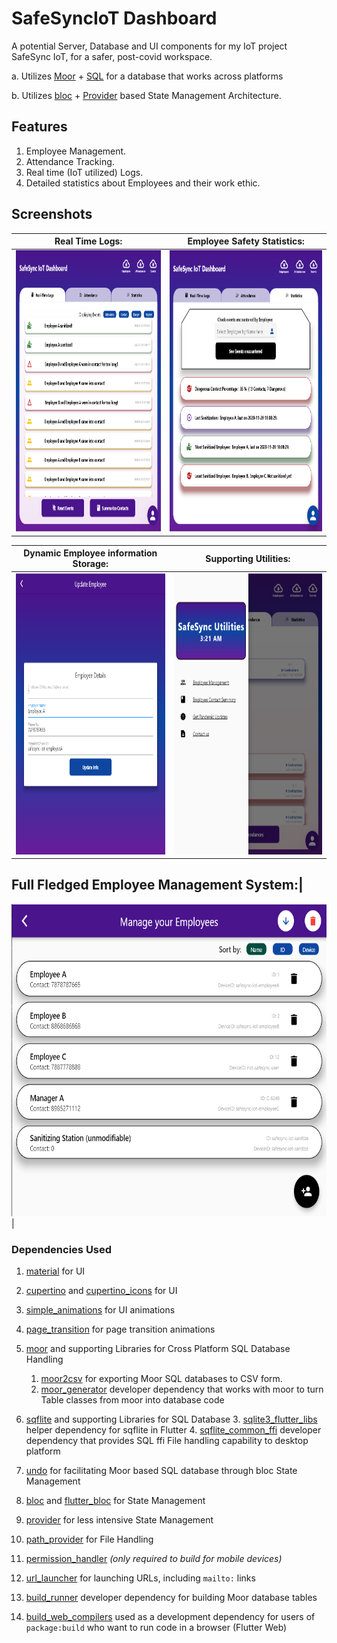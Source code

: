 # SafeSyncIoT Dashboard

A potential Server, Database and UI components for my IoT project SafeSync IoT, for a safer, post-covid workspace.

  a. Utilizes [Moor](https://pub.dev/packages/moor) + [SQL](https://pub.dev/packages/sqflite) for a database that works across platforms
  
  b. Utilizes [bloc](https://pub.dev/packages/bloc) + [Provider](https://pub.dev/packages/provider) based State Management Architecture.

## Features

1. Employee Management.
2. Attendance Tracking.
3. Real time (IoT utilized) Logs.
4. Detailed statistics about Employees and their work ethic.

## Screenshots

Real Time Logs: | Employee Safety Statistics:
----------------|----------------------------
[<img height="450" width="350" src="https://raw.githubusercontent.com/Dhi13man/SafeSyncIoT/main/Screenshots/logs.png" alt="Real Time Logs">](https://raw.githubusercontent.com/Dhi13man/SafeSyncIoT/main/Screenshots/logs.png) | [<img height="450" width="350" src="https://raw.githubusercontent.com/Dhi13man/SafeSyncIoT/main/Screenshots/stats.png" alt="Statistics">](https://raw.githubusercontent.com/Dhi13man/SafeSyncIoT/main/Screenshots/stats.png)


Dynamic Employee information Storage: | Supporting Utilities:
--------------------------------------|----------------------
[<img height="450" width="350" src="https://raw.githubusercontent.com/Dhi13man/SafeSyncIoT/main/Screenshots/employee_view.png" alt="Employee View">](https://raw.githubusercontent.com/Dhi13man/SafeSyncIoT/main/Screenshots/employee_view.png) | [<img height="450" width="350" src="https://raw.githubusercontent.com/Dhi13man/SafeSyncIoT/main/Screenshots/sidebarSanitizeScreen.png" alt="Employee View">](https://raw.githubusercontent.com/Dhi13man/SafeSyncIoT/main/Screenshots/sidebarSanitizeScreen.png)

Full Fledged Employee Management System:|
----------------------------------------
[<img height="500" width="720" src="https://raw.githubusercontent.com/Dhi13man/SafeSyncIoT/main/Screenshots/employee_management.png" alt="Employee Management">](https://raw.githubusercontent.com/Dhi13man/SafeSyncIoT/main/Screenshots/employee_management.png) |

### Dependencies Used

1. [material](https://material.io/develop/flutter) for UI

2. [cupertino](https://flutter.dev/docs/development/ui/widgets/cupertino) and [cupertino_icons](https://pub.dev/packages/cupertino_icons) for UI

3. [simple_animations](https://pub.dev/packages/simple_animations) for UI animations

4. [page_transition](https://pub.dev/packages/page_transition) for page transition animations

5. [moor](https://moor.simonbinder.eu/) and supporting Libraries for Cross Platform SQL Database Handling
    1. [moor2csv](https://pub.dev/packages/moor2csv) for exporting Moor SQL databases to CSV form.
    2. [moor_generator](https://pub.dev/packages/moor_generator) developer dependency that works with moor to turn Table classes from moor into database code

6. [sqflite](https://pub.dev/packages/sqflite) and supporting Libraries for SQL Database
    3. [sqlite3_flutter_libs](https://pub.dev/packages/sqlite3_flutter_libs) helper dependency for sqflite in Flutter
    4. [sqflite_common_ffi](https://pub.dev/packages/sqflite_common_ffi) developer dependency that provides SQL ffi File handling capability to desktop platform

7. [undo](https://pub.dev/packages/undo) for facilitating Moor based SQL database through bloc State Management

8. [bloc](https://pub.dev/packages/bloc) and [flutter_bloc](https://pub.dev/packages/flutter_bloc) for State Management

9. [provider](https://pub.dev/packages/provider) for less intensive State Management

10. [path_provider](https://pub.dev/packages/path_provider) for File Handling

11. [permission_handler](https://pub.dev/packages/permission_handler) *(only required to build for mobile devices)*

12. [url_launcher](https://pub.dev/packages/url_launcher) for launching URLs, including `mailto:` links

13. [build_runner](https://pub.dev/packages/build_runner) developer dependency for building Moor database tables

14. [build_web_compilers](https://pub.dev/packages/build_web_compilers) used as a development dependency for users of `package:build` who want to run code in a browser (Flutter Web)

